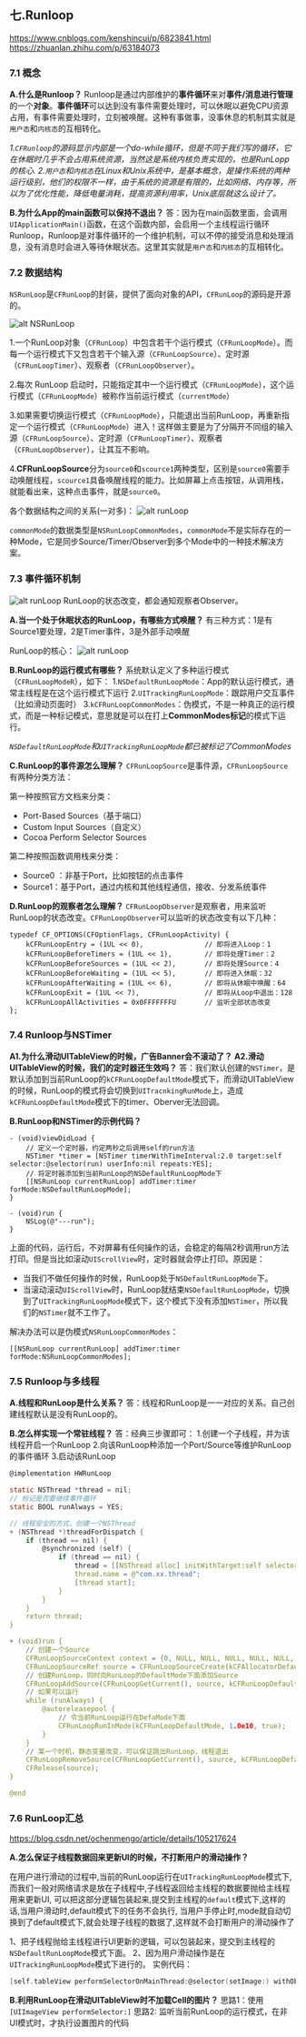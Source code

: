 ## 七.Runloop

https://www.cnblogs.com/kenshincui/p/6823841.html
https://zhuanlan.zhihu.com/p/63184073

### 7.1 概念
**A.什么是Runloop？**
Runloop是通过内部维护的**事件循环**来对**事件/消息进行管理**的一个**对象**。**事件循环**可以达到没有事件需要处理时，可以休眠以避免CPU资源占用，有事件需要处理时，立刻被唤醒。这种有事做事，没事休息的机制其实就是`用户态`和`内核态`的互相转化。

*1.`CFRunloop`的源码显示内部是一个do-while循环，但是不同于我们写的循环，它在休眠时几乎不会占用系统资源，当然这是系统内核负责实现的，也是RunLopp的核心.*
*2.`用户态`和`内核态`在Linux和Unix系统中，是基本概念，是操作系统的两种运行级别，他们的权限不一样，由于系统的资源是有限的，比如网络、内存等，所以为了优化性能，降低电量消耗，提高资源利用率，Unix底层就这么设计了。*

**B.为什么App的main函数可以保持不退出？**
答：因为在main函数里面，会调用`UIApplicationMain()`函数，在这个函数内部，会启用一个主线程运行循环Runloop，Runloop是对事件循环的一个维护机制，可以不停的接受消息和处理消息，没有消息时会进入等待休眠状态。这里其实就是`用户态`和`内核态`的互相转化。

### 7.2 数据结构
`NSRunLoop`是`CFRunLoop`的封装，提供了面向对象的API，`CFRunLoop`的源码是开源的。

![alt NSRunLoop](image/0020.jpg "NSRunLoop")

1.一个RunLoop对象（`CFRunLoop`）中包含若干个运行模式（`CFRunLoopMode`）。而每一个运行模式下又包含若干个输入源（`CFRunLoopSource`）、定时源（`CFRunLoopTimer`）、观察者（`CFRunLoopObserver`）。

2.每次 RunLoop 启动时，只能指定其中一个运行模式（`CFRunLoopMode`），这个运行模式（`CFRunLoopMode`）被称作当前运行模式（`currentMode`）

3.如果需要切换运行模式（`CFRunLoopMode`），只能退出当前RunLoop，再重新指定一个运行模式（`CFRunLoopMode`）进入！这样做主要是为了分隔开不同组的输入源（`CFRunLoopSource`）、定时源（`CFRunLoopTimer`）、观察者（`CFRunLoopObserver`），让其互不影响。

4.**CFRunLoopSource**分为`source0`和`scource1`两种类型，区别是`source0`需要手动唤醒线程，`scource1`具备唤醒线程的能力。比如屏幕上点击按钮，从调用栈，就能看出来，这种点击事件，就是`source0`。

各个数据结构之间的关系(一对多)：
![alt runLoop](image/0021.jpg "runLoop")

`commonMode`的数据类型是`NSRunLoopCommonModes`，`commonMode`不是实际存在的一种Mode，它是同步Source/Timer/Observer到多个Mode中的一种技术解决方案。

### 7.3 事件循环机制

![alt runLoop](image/0022.jpg "runLoop")
RunLoop的状态改变，都会通知观察者Observer。

**A.当一个处于休眠状态的RunLoop，有哪些方式唤醒？**
有三种方式：1是有Source1要处理，2是Timer事件，3是外部手动唤醒

RunLoop的核心：
![alt runLoop](image/0023.jpg "runLoop")

**B.RunLoop的运行模式有哪些？**
系统默认定义了多种运行模式（`CFRunLoopModeR`），如下：
1.`NSDefaultRunLoopMode`：App的默认运行模式，通常主线程是在这个运行模式下运行
2.`UITrackingRunLoopMode`：跟踪用户交互事件（比如滑动页面时）
3.`kCFRunLoopCommonModes`：伪模式，不是一种真正的运行模式，而是一种标记模式，意思就是可以在打上**CommonModes标记**的模式下运行。

*`NSDefaultRunLoopMode`和`UITrackingRunLoopMode`都已被标记了CommonModes*

**C.RunLoop的事件源怎么理解？**
`CFRunLoopSource`是事件源，`CFRunLoopSource`有两种分类方法：

第一种按照官方文档来分类：
 - Port-Based Sources（基于端口）
 - Custom Input Sources（自定义）
 - Cocoa Perform Selector Sources

第二种按照函数调用栈来分类：
 - Source0 ：非基于Port，比如按钮的点击事件
 - Source1：基于Port，通过内核和其他线程通信，接收、分发系统事件

**D.RunLoop的观察者怎么理解？**
`CFRunLoopObserver`是观察者，用来监听RunLoop的状态改变。`CFRunLoopObserver`可以监听的状态改变有以下几种：
```objc
typedef CF_OPTIONS(CFOptionFlags, CFRunLoopActivity) {
    kCFRunLoopEntry = (1UL << 0),               // 即将进入Loop：1
    kCFRunLoopBeforeTimers = (1UL << 1),        // 即将处理Timer：2    
    kCFRunLoopBeforeSources = (1UL << 2),       // 即将处理Source：4
    kCFRunLoopBeforeWaiting = (1UL << 5),       // 即将进入休眠：32
    kCFRunLoopAfterWaiting = (1UL << 6),        // 即将从休眠中唤醒：64
    kCFRunLoopExit = (1UL << 7),                // 即将从Loop中退出：128
    kCFRunLoopAllActivities = 0x0FFFFFFFU       // 监听全部状态改变  
};
```

### 7.4 Runloop与NSTimer

**A1.为什么滑动UITableView的时候，广告Banner会不滚动了？**
**A2.滑动UITableView的时候，我们的定时器还生效吗？**
答：我们默认创建的`NSTimer`，是默认添加到当前RunLoop的`kCFRunLoopDefaultMode`模式下，而滑动UITableView的时候，RunLoop的模式将会切换到`UITracnkingRunMode`上，造成`kCFRunLoopDefaultMode`模式下的timer、Oberver无法回调。

**B.RunLoop和NSTimer的示例代码？**
```objc
- (void)viewDidLoad {
    // 定义一个定时器，约定两秒之后调用self的run方法
    NSTimer *timer = [NSTimer timerWithTimeInterval:2.0 target:self selector:@selector(run) userInfo:nil repeats:YES];
    // 将定时器添加到当前RunLoop的NSDefaultRunLoopMode下
    [[NSRunLoop currentRunLoop] addTimer:timer forMode:NSDefaultRunLoopMode];
}

- (void)run {
    NSLog(@"---run");
}
```

上面的代码，运行后，不对屏幕有任何操作的话，会稳定的每隔2秒调用run方法打印。但是当比如滚动`UIScrollView`时，定时器就会停止打印。原因是：
- 当我们不做任何操作的时候，RunLoop处于`NSDefaultRunLoopMode`下。
- 当滚动滚动`UIScrollView`时，RunLoop就结束`NSDefaultRunLoopMode`，切换到了`UITrackingRunLoopMode`模式下，这个模式下没有添加`NSTimer`，所以我们的`NSTimer`就不工作了。

解决办法可以是伪模式`NSRunLoopCommonModes`：
```objc
[[NSRunLoop currentRunLoop] addTimer:timer forMode:NSRunLoopCommonModes];
```

### 7.5 Runloop与多线程

**A.线程和RunLoop是什么关系？**
答：线程和RunLoop是一一对应的关系。自己创建线程默认是没有RunLoop的。

**B.怎么样实现一个常驻线程？**
答：经典三步骤即可：
1.创建一个子线程，并为该线程开启一个RunLoop
2.向该RunLoop种添加一个Port/Source等维护RunLoop的事件循环
3.启动该RunLoop
```c
@implementation HWRunLoop

static NSThread *thread = nil;
// 标记是否要继续事件循环
static BOOL runAlways = YES;

// 线程安全的方式，创建一个NSThread
+ (NSThread *)threadForDispatch {
    if (thread == nil) {
        @synchronized (self) {
            if (thread == nil) {
                thread = [[NSThread alloc] initWithTarget:self selector:@selector(run) object:nil];
                thread.name = @"com.xx.thread";
                [thread start];
            }
        }
    }
    return thread;
}

+ (void)run {
    // 创建一个Source
    CFRunLoopSourceContext context = {0, NULL, NULL, NULL, NULL, NULL, NULL, NULL, NULL, NULL};
    CFRunLoopSourceRef source = CFRunLoopSourceCreate(kCFAllocatorDefault, 0, &context);
    // 创建RunLoop，同时向RunLoop的DefaultMode下面添加Source
    CFRunLoopAddSource(CFRunLoopGetCurrent(), source, kCFRunLoopDefaultMode);
    // 如果可以运行
    while (runAlways) {
        @autoreleasepool {
            // 令当前RunLoop运行在DefaMode下面
            CFRunLoopRunInMode(kCFRunLoopDefaultMode, 1.0e10, true);
        }
    }
    // 某一个时机，静态变量改变，可以保证跳出RunLoop，线程退出
    CFRunLoopRemoveSource(CFRunLoopGetCurrent(), source, kCFRunLoopDefaultMode);
    CFRelease(source);
}

@end
```

### 7.6 RunLoop汇总
https://blog.csdn.net/ochenmengo/article/details/105217624

**A.怎么保证子线程数据回来更新UI的时候，不打断用户的滑动操作？**

在用户进行滑动的过程中,当前的RunLoop运行在`UITrackingRunLoopMode`模式下,
而我们一般对网络请求是放在子线程中,子线程返回给主线程的数据要抛给主线程用来更新UI,
可以把这部分逻辑包装起来,提交到主线程的`default`模式下,这样的话,当用户滑动时,default模式下的任务不会执行,
当用户手停止时,mode就自动切换到了default模式下,就会处理子线程的数据了,这样就不会打断用户的滑动操作了

1、把子线程抛给主线程进行UI更新的逻辑，可以包装起来，提交到主线程的`NSDefaultRunLoopMode`模式下面。
2、因为用户滑动操作是在`UITrackingRunLoopMode`模式下进行的。
实例代码：
```c
[self.tableView performSelectorOnMainThread:@selector(setImage:) withObject:image waitUntilDone:NO modes:@[NSDefaultRunLoopMode]];
```

**B.利用RunLoop在滑动UITableView时不加载Cell的图片？**
思路1：使用`[UIImageView performSelector:]`
思路2: 监听当前RunLoop的运行模式，在非UI模式时，才执行设置图片的代码
